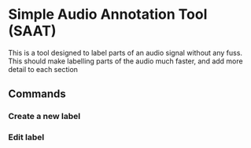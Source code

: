 # Simple Audio Annotation Tool (SAAT)
This is a tool designed to label parts of an audio signal without any fuss.
This should make labelling parts of the audio much faster, and add more detail to each section

## Commands
### Create a new label

### Edit label